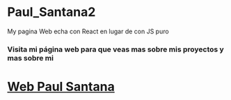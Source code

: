 # Paul_Santana2
My pagina Web echa con React en lugar de con JS puro




### Visita mi página web para que veas mas sobre mis proyectos y mas sobre mi

# [Web Paul Santana](https://pauguz1.github.io/Paul_Santana/)
